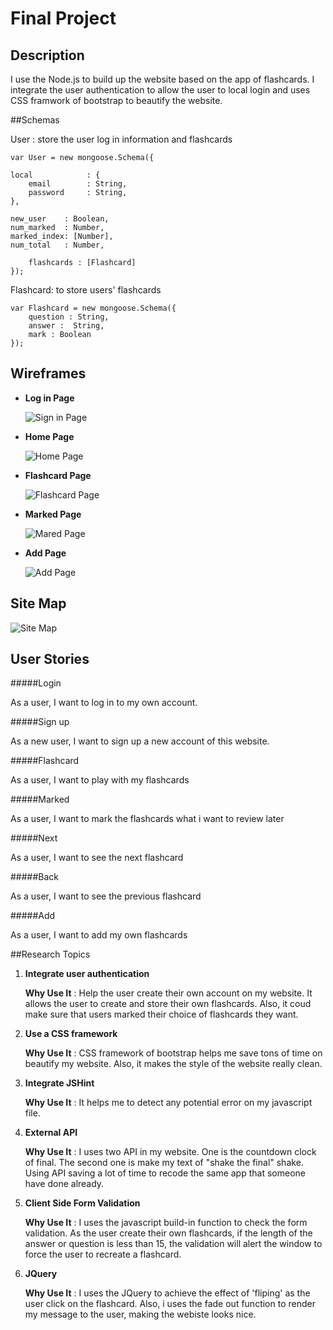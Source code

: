 Final Project
=========

## Description

I use the Node.js to build up the website based on the app of flashcards. I integrate the user authentication to allow the user to local login and uses CSS framwork of bootstrap to beautify the website.

##Schemas

User : store the user log in information and flashcards 

    var User = new mongoose.Schema({
    
    local            : {
        email        : String,
        password     : String,
    },
      
	new_user    : Boolean,
	num_marked  : Number,
	marked_index: [Number],
	num_total   : Number, 
    
    	flashcards : [Flashcard]
    });

    
Flashcard: to store users' flashcards
    
	var Flashcard = new mongoose.Schema({
		question : String,
		answer :  String,
		mark : Boolean
	});
  

## Wireframes

*   **Log in Page** 
  
    ![Sign in Page](https://github.com/nyu-csci-ua-0480-002-fall-2014/zx283-final-project/blob/master/documentation/login_page.png)

*   **Home Page** 
  
    ![Home Page](https://github.com/nyu-csci-ua-0480-002-fall-2014/zx283-final-project/blob/master/documentation/home_page.png)

*   **Flashcard Page** 
  
    ![Flashcard Page](https://github.com/nyu-csci-ua-0480-002-fall-2014/zx283-final-project/blob/master/documentation/flashcard_page.png)

*   **Marked Page** 
  
    ![Mared Page](https://github.com/nyu-csci-ua-0480-002-fall-2014/zx283-final-project/blob/master/documentation/marked_page.png)

*   **Add Page** 
  
    ![Add Page](https://github.com/nyu-csci-ua-0480-002-fall-2014/zx283-final-project/blob/master/documentation/add_page.png)

## Site Map

 ![Site Map](https://github.com/nyu-csci-ua-0480-002-fall-2014/zx283-final-project/blob/master/documentation/sitemap.png)


## User Stories

#####Login

  As a user, I want to log in to my own account.

#####Sign up

  As a new user, I want to sign up a new account of this website.
  
#####Flashcard
  
  As a user, I want to play with my flashcards

#####Marked
  
  As a user, I want to mark the flashcards what i want to review later

#####Next
  
  As a user, I want to see the next flashcard

#####Back
  
  As a user, I want to see the previous flashcard
  
#####Add
  
  As a user, I want to add my own flashcards

##Research Topics

1. **Integrate user authentication**

    **Why Use It** : Help the user create their own account on my website. It allows the user to create and store their own flashcards. Also, it coud make sure that users marked their choice of flashcards they want.
    
    
2. **Use a CSS framework**
	
    **Why Use It** : CSS framework of bootstrap helps me save tons of time on beautify my website. Also, it makes the style of the website really clean. 


3. **Integrate JSHint**

    **Why Use It** : It helps me to detect any potential error on my javascript file. 
    
    
4. **External API**
 
   **Why Use It** : I uses two API in my website. One is the countdown clock of final. The second one is make my text of "shake the final" shake. Using API saving a lot of time to recode the same app that someone have done already.


5. **Client Side Form Validation** 

   **Why Use It** : I uses the javascript build-in function to check the form validation. As the user create their own flashcards, if the length of the answer or question is less than 15, the validation will alert the window to force the user to recreate a flashcard.


6. **JQuery** 

   **Why Use It** : I uses the JQuery to achieve the effect of 'fliping' as the user click on the flashcard. Also, i uses the fade out function to render my message to the user, making the webiste looks nice.
   



